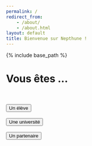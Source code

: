 ```yaml
---
permalink: /
redirect_from:
    - /about/
    - /about.html
layout: default
title: Bienvenue sur Nepthune !
---
```

{% include base_path %}


<!DOCTYPE html>
<html lang="fr">
<head>
    <meta name="viewport" content="width=device-width, initial-scale=1.0">
    <meta charset="utf-8">
</head>
<body>
    <div class="container">
        <h1>Vous êtes ...</h1>
        <br><br>
        <div class="text-center">
            <button class="form__button" type="submit" onClick="location.href='{{ base_path }}/authentification-eleve.html';">Un élève</button>
            <br><br>
            <button class="form__button" type="submit" onclick="location.href='{{ base_path }}/authentification-universite.html';">Une université</button>
            <br><br>
            <button class="form__button" type="submit" onclick="location.href='{{ base_path }}/authentification-partenaire.html';">Un partenaire</button>
            <br>
        </div>
    </div>
</body>
</html>